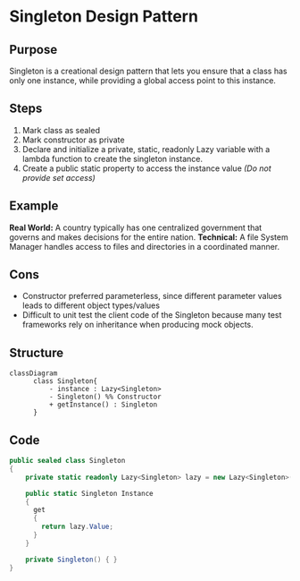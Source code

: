# Singleton Design Pattern

## Purpose
Singleton is a creational design pattern that lets you ensure that a class has only one instance, while providing a global access point to this instance.

## Steps
1. Mark class as sealed
2. Mark constructor as private
3. Declare and initialize a private, static, readonly Lazy<T> variable with a lambda function to create the singleton instance.
4. Create a public static property to access the instance value *(Do not provide set access)*

## Example
**Real World:** A country typically has one centralized government that governs and makes decisions for the entire nation.
**Technical:** A file System Manager handles access to files and directories in a coordinated manner.

## Cons
- Constructor preferred parameterless, since different parameter values leads to different object types/values
- Difficult to unit test the client code of the Singleton because many test frameworks rely on inheritance when producing mock objects.

## Structure
```mermaid
classDiagram
      class Singleton{
          - instance : Lazy<Singleton>
          - Singleton() %% Constructor
          + getInstance() : Singleton
      }
```

## Code
```csharp
public sealed class Singleton
{
    private static readonly Lazy<Singleton> lazy = new Lazy<Singleton>(() => new Singleton());

    public static Singleton Instance
    {
      get
      {
        return lazy.Value;
      }
    }

    private Singleton() { }
}
```
